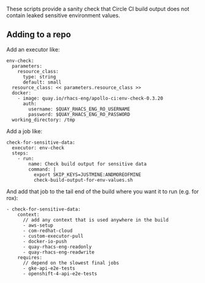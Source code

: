 These scripts provide a sanity check that Circle CI build output does not
contain leaked sensitive environment values.

## Adding to a repo

Add an executor like:

```
env-check:
  parameters:
    resource_class:
      type: string
      default: small
  resource_class: << parameters.resource_class >>
  docker:
    - image: quay.io/rhacs-eng/apollo-ci:env-check-0.3.20
      auth:
        username: $QUAY_RHACS_ENG_RO_USERNAME
        password: $QUAY_RHACS_ENG_RO_PASSWORD
  working_directory: /tmp
```

Add a job like:

```
check-for-sensitive-data:
  executor: env-check
  steps:
    - run:
        name: Check build output for sensitive data
        command: |
          export SKIP_KEYS=JUSTMINE:ANDMOREOFMINE
          check-build-output-for-env-values.sh
```

And add that job to the tail end of the build where you want it to run (e.g. for
rox):

```
- check-for-sensitive-data:
    context:
      // add any context that is used anywhere in the build
      - aws-setup
      - com-redhat-cloud
      - custom-executor-pull
      - docker-io-push
      - quay-rhacs-eng-readonly
      - quay-rhacs-eng-readwrite
    requires:
      // depend on the slowest final jobs
      - gke-api-e2e-tests
      - openshift-4-api-e2e-tests
```
